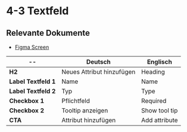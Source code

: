 # 4-3 Textfeld

## Relevante Dokumente

* [Figma Screen](https://www.figma.com/file/ObpEGoczbPSUsnoH7aPFLbdy/Workflow-Generator-Screens?node-id=455%3A6259)

-- | Deutsch | Englisch
--- | --- | ---
**H2** | Neues Attribut hinzufügen | Heading
**Label Textfeld 1** | Name | Name
**Label Textfeld 2** | Typ | Type
**Checkbox 1** | Pflichtfeld | Required
**Checkbox 2** | Tooltip anzeigen | Show tool tip
**CTA** | Attribut hinzufügen | Add attribute